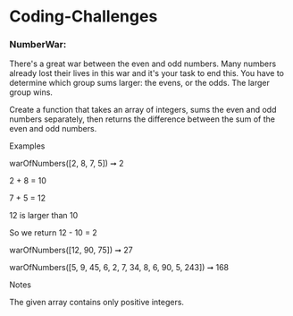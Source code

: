# Coding-Challenges

### **NumberWar:** 

There's a great war between the even and odd numbers. Many numbers already lost their lives in this war and it's your task to end this. You have to determine which group sums larger: the evens, or the odds. The larger group wins.

Create a function that takes an array of integers, sums the even and odd numbers separately, then returns the difference between the sum of the even and odd numbers.



Examples

warOfNumbers([2, 8, 7, 5]) ➞ 2

 2 + 8 = 10

 7 + 5 = 12

 12 is larger than 10

 So we return 12 - 10 = 2



warOfNumbers([12, 90, 75]) ➞ 27

warOfNumbers([5, 9, 45, 6, 2, 7, 34, 8, 6, 90, 5, 243]) ➞ 168



Notes

The given array contains only positive integers.